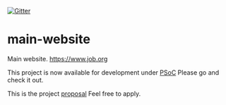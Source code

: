 [![Gitter](https://badges.gitter.im/job-org-official/PSoC.svg)](https://gitter.im/job-org-official/PSoC?utm_source=badge&utm_medium=badge&utm_campaign=pr-badge)

# main-website
Main website. https://www.job.org

This project is now available for development under [PSoC](http://pclubsummerofcode.in/projects/17/)
Please go and check it out. 

This is the project [proposal](https://docs.google.com/document/d/1ydraI8PXFVE5o5xhTfNEUMK1XaEjgfAg3QeMfkmTdYo/edit#heading=h.l1vfvtk569u1)
Feel free to apply.
